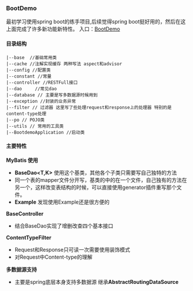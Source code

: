### BootDemo
最初学习使用spring boot的练手项目,后续觉得spring boot挺好用的，然后在这上面完成了许多新功能新特性。
入口：[BootDemo](https://gitee.com/yluoyu/bootdemo)

#### 目录结构

```shell
|--base  //基础常用类
|--cache //注解实现缓存 两种写法 aspect和advisor
|--config //配置类
|--constant //常量
|--controller //RESTFull接口
|--dao     //常见dao
|--database // 主要是写多数据源时候用到
|--exception //封装的业务异常
|--filter // 过滤器 这里写了些处理request和response上的处理器 特别的是content-type处理
|--po // POJO类
|--utils // 常用的工具类
|--BootdemoApplication //启动类
```

#### 主要特性

**MyBatis 使用**
- **BaseDao<T,K>** 使用这个基类，其他各个子类只需要写自己独特的方法
- 同一个表的mapper文件分开写，基类的中的在一个文件，自己独有的方法在另一个，这样改变表结构的时候，可以直接使用generator插件重写那个文件。
- **Example** 发现使用Example还是很方便的

**BaseController**

- 结合BaseDao实现了增删改查四个基本接口

**ContentTypeFilter**

- Request和Response只可读一次需要使用装饰模式
- 对Request中Content-type的理解

**多数据源支持**

- 主要是spring底层本身支持多数据源 继承**AbstractRoutingDataSource**
